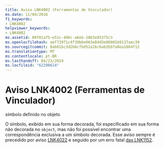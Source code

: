 ```yaml
---
title: Aviso LNK4002 (Ferramentas de Vinculador)
ms.date: 11/04/2016
f1_keywords:
- LNK4002
helpviewer_keywords:
- LNK4002
ms.assetid: 09f81af5-e51c-496c-a6eb-2863e85375c3
ms.openlocfilehash: aef73971c4f39b6e063e84d3e86001b9137aec30
ms.sourcegitcommit: 0ab61bc3d2b6cfbd52a16c6ab2b97a8ea1864f12
ms.translationtype: MT
ms.contentlocale: pt-BR
ms.lasthandoff: 04/23/2019
ms.locfileid: "62298614"
---
```

# <a name="linker-tools-warning-lnk4002"></a>Aviso LNK4002 (Ferramentas de Vinculador)

símbolo definido no objeto

O símbolo, exibido em sua forma decorada, foi especificado em sua forma não decorada no `object`, mas não foi possível encontrar uma correspondência exclusiva a um símbolo decorada. Esse aviso sempre é precedido por aviso [LNK4022](../../error-messages/tool-errors/linker-tools-warning-lnk4022.md) e seguido por um erro fatal [das LNK1152](../../error-messages/tool-errors/linker-tools-error-lnk1152.md).